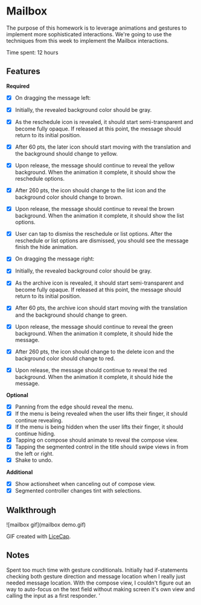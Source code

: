 # Mailbox

The purpose of this homework is to leverage animations and gestures to implement more sophisticated interactions. We're going to use the techniques from this week to implement the Mailbox interactions.

Time spent: 12 hours

## Features

**Required**

* [x] On dragging the message left:

* [x] Initially, the revealed background color should be gray.
* [x] As the reschedule icon is revealed, it should start semi-transparent and become fully opaque. If released at this point, the message should return to its initial position.
* [x] After 60 pts, the later icon should start moving with the translation and the background should change to yellow.
* [x] Upon release, the message should continue to reveal the yellow background. When the animation it complete, it should show the reschedule options.
* [x] After 260 pts, the icon should change to the list icon and the background color should change to brown.
* [x] Upon release, the message should continue to reveal the brown background. When the animation it complete, it should show the list options.
* [x] User can tap to dismiss the reschedule or list options. After the reschedule or list options are dismissed, you should see the message finish the hide animation.

* [x]  On dragging the message right:

* [x] Initially, the revealed background color should be gray.
* [x] As the archive icon is revealed, it should start semi-transparent and become fully opaque. If released at this point, the message should return to its initial position.
* [x] After 60 pts, the archive icon should start moving with the translation and the background should change to green.
* [x] Upon release, the message should continue to reveal the green background. When the animation it complete, it should hide the message.
* [x] After 260 pts, the icon should change to the delete icon and the background color should change to red.
* [x] Upon release, the message should continue to reveal the red background. When the animation it complete, it should hide the message.


**Optional**

* [x] Panning from the edge should reveal the menu.
* [x] If the menu is being revealed when the user lifts their finger, it should continue revealing.
* [x] If the menu is being hidden when the user lifts their finger, it should continue hiding.
* [x] Tapping on compose should animate to reveal the compose view.
* [x] Tapping the segmented control in the title should swipe views in from the left or right.
* [x] Shake to undo.

**Additional**

* [x] Show actionsheet when canceling out of compose view.
* [x] Segmented controller changes tint with selections. 

## Walkthrough

![mailbox gif](mailbox demo.gif)

GIF created with [LiceCap](http://www.cockos.com/licecap/).



## Notes

Spent too much time with gesture conditionals. Initially had if-statements checking both gesture direction and message location when I really just needed message location. With the compose view, I couldn't figure out an  way to auto-focus on the text field without making screen it's own view and calling the input as a first responder. '
